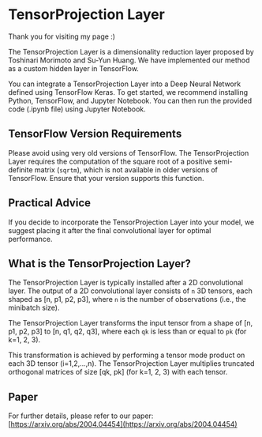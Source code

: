 # TensorProjection Layer 

Thank you for visiting my page :)

The TensorProjection Layer is a dimensionality reduction layer proposed by Toshinari Morimoto and Su-Yun Huang. 
We have implemented our method as a custom hidden layer in TensorFlow.

You can integrate a TensorProjection Layer into a Deep Neural Network defined using TensorFlow Keras. 
To get started, we recommend installing Python, TensorFlow, and Jupyter Notebook.
You can then run the provided code (.ipynb file) using Jupyter Notebook.

## TensorFlow Version Requirements

Please avoid using very old versions of TensorFlow. The TensorProjection Layer requires the computation of the square root of a positive semi-definite matrix (`sqrtm`), which is not available in older versions of TensorFlow. Ensure that your version supports this function.

## Practical Advice

If you decide to incorporate the TensorProjection Layer into your model, we suggest placing it after the final convolutional layer for optimal performance.

## What is the TensorProjection Layer?

The TensorProjection Layer is typically installed after a 2D convolutional layer. 
The output of a 2D convolutional layer consists of `n` 3D tensors, each shaped as [n, p1, p2, p3], where `n` is the number of observations (i.e., the minibatch size).

The TensorProjection Layer transforms the input tensor from a shape of [n, p1, p2, p3] to [n, q1, q2, q3], where each `qk` is less than or equal to `pk` (for k=1, 2, 3).

This transformation is achieved by performing a tensor mode product on each 3D tensor (i=1,2,...,n). The TensorProjection Layer multiplies truncated orthogonal matrices of size [qk, pk] (for k=1, 2, 3) with each tensor.

## Paper

For further details, please refer to our paper:  
[https://arxiv.org/abs/2004.04454](https://arxiv.org/abs/2004.04454)
